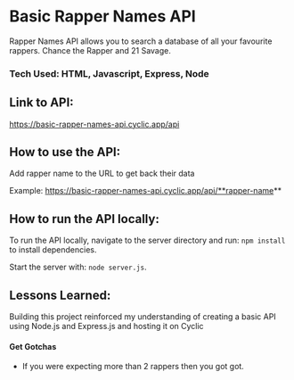 # Basic Rapper Names API

Rapper Names API allows you to search a database of all your favourite rappers. Chance the Rapper and 21 Savage. 


### Tech Used: HTML, Javascript, Express, Node

## Link to API: 
https://basic-rapper-names-api.cyclic.app/api


## How to use the API:

Add rapper name to the URL to get back their data

Example: https://basic-rapper-names-api.cyclic.app/api/**rapper-name**



## How to run the API locally:

To run the API locally, navigate to the server directory and run: `npm install` to install dependencies.

Start the server with: `node server.js`.


## Lessons Learned:

Building this project reinforced my understanding of creating a basic API using Node.js and Express.js and hosting it on Cyclic

#### Get Gotchas

* If you were expecting more than 2 rappers then you got got.




